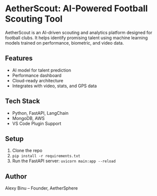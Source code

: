 # AetherScout: AI-Powered Football Scouting Tool

AetherScout is an AI-driven scouting and analytics platform designed for football clubs. It helps identify promising talent using machine learning models trained on performance, biometric, and video data.

## Features
- AI model for talent prediction
- Performance dashboard
- Cloud-ready architecture
- Integrates with video, stats, and GPS data

## Tech Stack
- Python, FastAPI, LangChain
- MongoDB, AWS
- VS Code Plugin Support

## Setup
1. Clone the repo
2. `pip install -r requirements.txt`
3. Run the FastAPI server: `uvicorn main:app --reload`

## Author
Alexy Binu – Founder, AetherSphere
